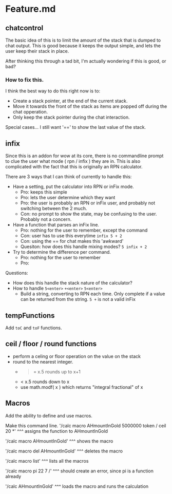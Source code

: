 # Feature.md

## chatcontrol
The basic idea of this is to limit the amount of the stack that is dumped to chat output.
This is good because it keeps the output simple, and lets the user keep their stack in place.

After thinking this through a tad bit, I'm actually wondering if this is good, or bad?


### How to fix this.
I think the best way to do this right now is to:

* Create a stack pointer, at the end of the current stack.
* Move it towards the front of the stack as items are popped off during the chat opperation.
* Only keep the stack pointer during the chat interaction.

Special cases...
I still want '==' to show the last value of the stack.


## infix
Since this is an addon for wow at its core, there is no commandline prompt to clue the user what mode ( rpn / infix ) they are in.
This is also complicated with the fact that this is originally an RPN calculator.

There are 3 ways that I can think of currently to handle this:

* Have a setting, put the calculator into RPN or inFix mode.
	- Pro: keeps this simple
	- Pro: lets the user determine which they want
	- Pro: the user is probably an RPN or inFix user, and probably not switching between the 2 much.
	- Con: no prompt to show the state, may be confusing to the user. Probably not a concern.
* Have a function that parses an inFix line.
	- Pro: nothing for the user to remember, except the command
	- Con: user has to use this everytime  `infix 5 + 2`
	- Con: using the == for chat makes this 'awkward'
	- Quesiton: how does this handle mixing modes?  `5 infix + 2`
* Try to determine the difference per command.
	- Pro: nothing for the user to remember
	- Pro:

Questions:
* How does this handle the stack nature of the calculator?
* How to handle `5<enter>` `+<enter>` `5<enter>`
	- Build a string, converting to RPN each time. Only complete if a value can be returned from the string.
	`5 +` is not a valid inFix


## tempFunctions
Add `toC` and `toF` functions.

## ceil / floor / round functions
- perform a celing or floor operation on the value on the stack
- round to the nearest integer.
	- >= x.5 rounds up to x+1
	- < x.5 rounds down to x
	- use math.modf( x ) which returns "integral fractional" of x

## Macros
Add the ability to define and use macros.

Make this command line.
'/calc macro AHmountInGold 5000000 token / ceil 20 *'
^^^ assigns the function to AHmountInGold

'/calc macro AHmountInGold'
^^^ shows the macro

'/calc macro del AHmountInGold'
^^^ deletes the macro

'/calc macro list'
^^^ lists all the macros

'/calc macro pi 22 7 /'
^^^ should create an error, since pi is a function already

'/calc AHmountInGold'
^^^ loads the macro and runs the calculation


